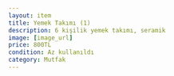 ```yaml
---
layout: item
title: Yemek Takımı (1)
description: 6 kişilik yemek takımı, seramik
image: [image_url]
price: 800TL
condition: Az kullanıldı
category: Mutfak
---
```

